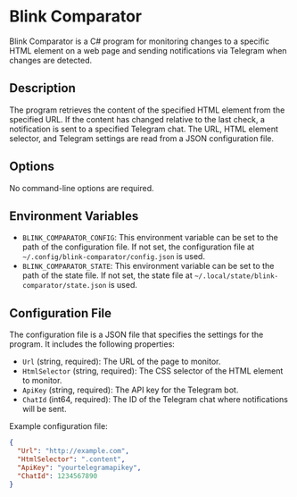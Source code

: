 # Blink Comparator

Blink Comparator is a C# program for monitoring changes to a specific HTML element on a web page and sending notifications via Telegram when changes are detected.

## Description

The program retrieves the content of the specified HTML element from the specified URL. If the content has changed relative to the last check, a notification is sent to a specified Telegram chat. The URL, HTML element selector, and Telegram settings are read from a JSON configuration file.

## Options

No command-line options are required.

## Environment Variables

* `BLINK_COMPARATOR_CONFIG`: This environment variable can be set to the path of the configuration file. If not set, the configuration file at `~/.config/blink-comparator/config.json` is used.
* `BLINK_COMPARATOR_STATE`: This environment variable can be set to the path of the state file. If not set, the state file at `~/.local/state/blink-comparator/state.json` is used.

## Configuration File

The configuration file is a JSON file that specifies the settings for the program. It includes the following properties:

* `Url` (string, required): The URL of the page to monitor.
* `HtmlSelector` (string, required): The CSS selector of the HTML element to monitor.
* `ApiKey` (string, required): The API key for the Telegram bot.
* `ChatId` (int64, required): The ID of the Telegram chat where notifications will be sent.

Example configuration file:

```json
{
  "Url": "http://example.com",
  "HtmlSelector": ".content",
  "ApiKey": "yourtelegramapikey",
  "ChatId": 1234567890
}
